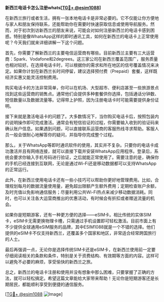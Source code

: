 **新西兰电话卡怎么注册whats[[TG💪+ @esim1088](https://t.me/s/esim1088)]**

在新西兰旅行或者生活，拥有一张本地电话卡是非常必要的。它不仅能让你方便地与家人和朋友保持联系，还能帮助你在需要时快速获取信息或使用导航服务。然而，对于初次到访新西兰的朋友来说，可能会对如何注册新西兰的电话卡感到困惑。特别是像WhatsApp这样的即时通讯工具，如何在新西兰的电话卡上正常使用呢？今天我们就来详细讲解一下这个问题。

首先，你需要了解新西兰的主要电信运营商有哪些。目前新西兰主要有三大运营商：Spark、Vodafone和2degrees。这三家公司在新西兰覆盖范围广，服务质量也相对较好。在选择电话卡时，可以根据你的需求和所在地区的信号覆盖情况来决定。如果你计划在新西兰长时间停留，建议选择预付费（Prepaid）套餐，这样既经济实惠又能灵活控制费用。

购买电话卡的方法非常简单，你可以在机场、大型超市、便利店甚至一些旅游景点找到这些运营商的销售点。通常他们会提供多种套餐供你选择，包括通话分钟数、短信数量以及数据流量等。记得带上护照，因为注册电话卡时可能需要提供身份证明。

接下来就是激活电话卡的问题了。大多数情况下，当你购买电话卡后，按照包装内的说明操作即可完成激活。通常会有短信验证的过程，你需要输入收到的验证码来确认账户信息。如果遇到问题，可以直接联系运营商的客服热线寻求帮助。客服人员一般会很耐心地解答你的疑问，并指导你完成整个过程。

那么，关于WhatsApp等即时通讯软件的使用，其实并不复杂。只要你的电话卡成功激活并且有网络连接，就可以直接下载并安装WhatsApp应用程序。登录后，系统会要求你输入手机号码进行验证，之后就能正常使用了。需要注意的是，确保你的手机已经连接到互联网，无论是通过Wi-Fi还是移动数据都可以支持WhatsApp的正常运行。

此外，在新西兰使用电话卡还有一些小技巧可以帮助你更好地管理费用。比如，合理规划每月的数据流量使用量，避免超出限额产生额外费用；定期检查账户余额，及时充值以免影响通信服务；尽量利用公共Wi-Fi热点来减少移动数据消耗。同时，也可以关注各大运营商推出的优惠活动，有时候会有折扣或者赠送流量的机会。

如果你是短期游客，还有一种更方便的选择——eSIM卡。相比传统的实体SIM卡，eSIM卡无需更换物理卡槽，只需通过手机设置即可轻松激活。目前市面上有不少提供全球通用eSIM服务的品牌，其中ESIM1088就是一个不错的选择。他们提供的eSIM卡不仅支持新西兰，还覆盖多个国家和地区，非常适合经常跨国旅行的人士。

最后再强调一点，无论你是选择传统SIM卡还是eSIM卡，在新西兰使用前一定要仔细阅读相关的条款和条件，特别是关于资费结构、有效期等方面的内容。这样可以避免不必要的麻烦，享受愉快的新西兰之旅。

总之，新西兰的电话卡注册和使用并没有想象中那么困难，只要掌握了正确的方法，就可以轻松搞定。希望这篇文章能给大家带来帮助！无论你是短期游客还是长期居民，都能顺利享受到便捷的通信服务。

[[TG💪+ @esim1088](https://t.me/s/esim1088) ![Image](https://i.postimg.cc/4NQfJmqS/Snipaste-2025-05-13-00-14-12.png)]